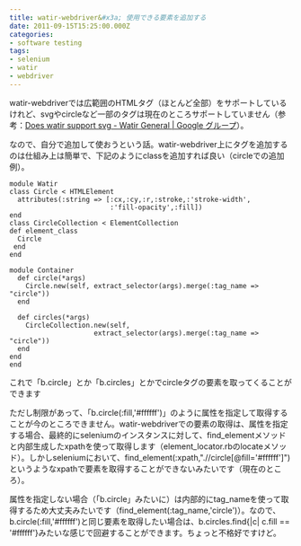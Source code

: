```yaml
---
title: watir-webdriver&#x3a; 使用できる要素を追加する
date: 2011-09-15T15:25:00.000Z
categories:
- software testing
tags:
- selenium
- watir
- webdriver
---
```

watir-webdriverでは広範囲のHTMLタグ（ほとんど全部）をサポートしているけれど、svgやcircleなど一部のタグは現在のところサポートしていません（参考：[Does watir support svg - Watir General | Google グループ](http://groups.google.com/group/watir-general/msg/271325e18d2b98f2?pli=1)）。

<!-- more -->

なので、自分で追加して使おうという話。watir-webdriver上にタグを追加するのは仕組み上は簡単で、下記のようにclassを追加すれば良い（circleでの追加例）。

```
module Watir
class Circle < HTMLElement
  attributes(:string => [:cx,:cy,:r,:stroke,:'stroke-width',
                         :'fill-opacity',:fill])
end
class CircleCollection < ElementCollection
def element_class
  Circle
 end
end

module Container
  def circle(*args)
    Circle.new(self, extract_selector(args).merge(:tag_name => "circle"))
  end

  def circles(*args)
    CircleCollection.new(self, 
                     extract_selector(args).merge(:tag_name => "circle"))
  end
end
end

```

これで「b.circle」とか「b.circles」とかでcircleタグの要素を取ってくることができます

ただし制限があって、「b.circle(:fill,'#ffffff')」のように属性を指定して取得することが今のところできません。watir-webdriverでの要素の取得は、属性を指定する場合、最終的にseleniumのインスタンスに対して、find\_elementメソッドと内部生成したxpathを使って取得します（element\_locator.rbのlocateメソッド）。しかしseleniumにおいて、find_element(:xpath,".//circle\[@fill='#ffffff'\]")というようなxpathで要素を取得することができないみたいです（現在のところ）。

属性を指定しない場合（「b.circle」みたいに）は内部的にtag\_nameを使って取得するため大丈夫みたいです（find\_element(:tag_name,'circle')）。なので、b.circle(:fill,'#ffffff')と同じ要素を取得したい場合は、b.circles.find{|c| c.fill == '#ffffff'}みたいな感じで回避することができます。ちょっと不格好ですけど。
